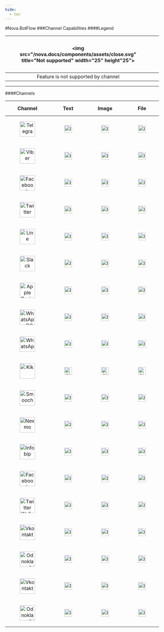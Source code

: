 ```yaml
---
hide:
  - toc
---
```


#Nova.BotFlow
###Channel Capabilities
####Legend

|<figure> <img src="/nova.docs/components/assets/close.svg" title="Not supported" width="25" height"25"> </a> </figure> |<figure> <a href="botflow/telegramconnector.html#text"> <img src="/nova.docs/components/assets/check.svg" title="Implemented" width="25" height"25"> </a> </figure> |<figure> <img src="/nova.docs/components/assets/dash.svg" title="Not implemented" width="25" height"25"> </a> </figure> |
| :---:                             |     :---:                             |          :---:                                |
|Feature is not supported by channel|Feature is implemented in the component|Feature is not yet implemented in the component|

***

####Channels
<table>
  <thead>
  <tr>
    <th align="center">Channel</th>
	<th align="center">Text</th>
    <th align="center">Image</th>
    <th align="center">File</th>
    <th align="center">Emoji</th>
    <th align="center">Typing</th>
    <th align="center">Quick Replies</th>
    <th align="center">Card</th>
    <th align="center">Button List</th>
    <th align="center">Button Grid</th>
    <th align="center">Carousel</th>
  </tr>
  </thead>
  <tbody>
  <tr>
	<td align="center"><figure> <a href="botflow/telegramflow.html"> <img src="/nova.docs/components/assets/telegram.svg" title="Telegram" width="50" height"50"> </a> </figure> </td>
	<td align="center"><figure> <a href="botflow/telegramflow.html#text"> <img src="/nova.docs/components/assets/check.svg" title="Implemented" width="25" height"25"> </a> </figure> </td>
	<td align="center"><figure> <a href="botflow/telegramflow.html#pictures"> <img src="/nova.docs/components/assets/check.svg" title="Implemented" width="25" height"25"> </a> </figure> </td>
	<td align="center"><figure> <a href="botflow/telegramflow.html#files"> <img src="/nova.docs/components/assets/check.svg" title="Implemented" width="25" height"25"> </a> </figure> </td>
	<td align="center"><figure> <a href="botflow/telegramflow.html#emoji"> <img src="/nova.docs/components/assets/check.svg" title="Implemented" width="25" height"25"> </a> </figure> </td>
	<td align="center"><figure> <a href="botflow/telegramflow.html#typing"> <img src="/nova.docs/components/assets/check.svg" title="Implemented" width="25" height"25"> </a> </figure> </td>
	<td align="center"><figure> <a href="botflow/telegramflow.html#quick-replies"> <img src="/nova.docs/components/assets/check.svg" title="Implemented" width="25" height"25"> </a> </figure> </td>
	<td align="center"><figure> <a href="botflow/telegramflow.html#card"> <img src="/nova.docs/components/assets/check.svg" title="Implemented" width="25" height"25"> </a> </figure> </td>
	<td align="center"><figure> <a href="botflow/telegramflow.html#button-list"> <img src="/nova.docs/components/assets/check.svg" title="Implemented" width="25" height"25"> </a> </figure> </td>
	<td align="center"><figure> <a href="botflow/telegramflow.html#button-grid"> <img src="/nova.docs/components/assets/check.svg" title="Implemented" width="25" height"25"> </a> </figure> </td>
	<td align="center"><figure> <a href="botflow/telegramflow.html#carousel"> <img src="/nova.docs/components/assets/check.svg" title="Implemented" width="25" height"25"> </a> </figure> </td>
  </tr>
  <tr>
	<td align="center"><figure> <a href="botflow/viberflow.html"> <img src="/nova.docs/components/assets/viber.svg" title="Viber" width="50" height"50"> </a> </figure> </td>
	<td align="center"><figure> <a href="botflow/viberflow.html#text"> <img src="/nova.docs/components/assets/check.svg" title="Implemented" width="25" height"25"> </a> </figure> </td>
	<td align="center"><figure> <a href="botflow/viberflow.html#pictures"> <img src="/nova.docs/components/assets/check.svg" title="Implemented" width="25" height"25"> </a> </figure> </td>
	<td align="center"><figure> <a href="botflow/viberflow.html#files"> <img src="/nova.docs/components/assets/check.svg" title="Implemented" width="25" height"25"> </a> </figure> </td>
	<td align="center"><figure> <a href="botflow/viberflow.html#emoji"> <img src="/nova.docs/components/assets/check.svg" title="Implemented" width="25" height"25"> </a> </figure> </td>
	<td align="center"><figure> <a href="botflow/viberflow.html#typing"> <img src="/nova.docs/components/assets/check.svg" title="Implemented" width="25" height"25"> </a> </figure> </td>
	<td align="center"><figure> <a href="botflow/viberflow.html#quick-replies"> <img src="/nova.docs/components/assets/check.svg" title="Implemented" width="25" height"25"> </a> </figure> </td>
	<td align="center"><figure> <a href="botflow/viberflow.html#card"> <img src="/nova.docs/components/assets/check.svg" title="Implemented" width="25" height"25"> </a> </figure> </td>
	<td align="center"><figure> <a href="botflow/viberflow.html#button-list"> <img src="/nova.docs/components/assets/check.svg" title="Implemented" width="25" height"25"> </a> </figure> </td>
	<td align="center"><figure> <a href="botflow/viberflow.html#button-grid"> <img src="/nova.docs/components/assets/check.svg" title="Implemented" width="25" height"25"> </a> </figure> </td>
	<td align="center"><figure> <a href="botflow/viberflow.html#carousel"> <img src="/nova.docs/components/assets/check.svg" title="Implemented" width="25" height"25"> </a> </figure> </td>
  </tr>
  <tr>
	<td align="center"><figure> <a href="botflow/fbflow.html"> <img src="/nova.docs/components/assets/fbmesseger.svg" title="Facebook Messeger" width="50" height"50"> </a> </figure> </td>
	<td align="center"><figure> <a href="botflow/fbflow.html#text"> <img src="/nova.docs/components/assets/check.svg" title="Implemented" width="25" height"25"> </a> </figure> </td>
	<td align="center"><figure> <a href="botflow/fbflow.html#pictures"> <img src="/nova.docs/components/assets/check.svg" title="Implemented" width="25" height"25"> </a> </figure> </td>
	<td align="center"><figure> <a href="botflow/fbflow.html#files"> <img src="/nova.docs/components/assets/check.svg" title="Implemented" width="25" height"25"> </a> </figure> </td>
	<td align="center"><figure> <a href="botflow/fbflow.html#emoji"> <img src="/nova.docs/components/assets/check.svg" title="Implemented" width="25" height"25"> </a> </figure> </td>
	<td align="center"><figure> <a href="botflow/fbflow.html#typing"> <img src="/nova.docs/components/assets/check.svg" title="Implemented" width="25" height"25"> </a> </figure> </td>
	<td align="center"><figure> <a href="botflow/fbflow.html#quick-replies"> <img src="/nova.docs/components/assets/check.svg" title="Implemented" width="25" height"25"> </a> </figure> </td>
	<td align="center"><figure> <a href="botflow/fbflow.html#card"> <img src="/nova.docs/components/assets/check.svg" title="Implemented" width="25" height"25"> </a> </figure> </td>
	<td align="center"><figure> <a href="botflow/fbflow.html#button-list"> <img src="/nova.docs/components/assets/check.svg" title="Implemented" width="25" height"25"> </a> </figure> </td>
	<td align="center"><figure> <a href="botflow/fbflow.html#button-grid"> <img src="/nova.docs/components/assets/check.svg" title="Implemented" width="25" height"25"> </a> </figure> </td>
	<td align="center"><figure> <a href="botflow/fbflow.html#carousel"> <img src="/nova.docs/components/assets/check.svg" title="Implemented" width="25" height"25"> </a> </figure> </td>
  </tr>
  <tr>
	<td align="center"><figure> <a href="botflow/twitterflow.html"> <img src="/nova.docs/components/assets/twitter.svg" title="Twitter" width="50" height"50"> </a> </figure> </td>
	<td align="center"><figure> <a href="botflow/twitterflow.html#text"> <img src="/nova.docs/components/assets/check.svg" title="Implemented" width="25" height"25"> </a> </figure> </td>
	<td align="center"><figure> <a href="botflow/twitterflow.html#pictures"> <img src="/nova.docs/components/assets/check.svg" title="Implemented" width="25" height"25"> </a> </figure> </td>
	<td align="center"><figure> <a href="botflow/twitterflow.html#files"> <img src="/nova.docs/components/assets/check.svg" title="Implemented" width="25" height"25"> </a> </figure> </td>
	<td align="center"><figure> <a href="botflow/twitterflow.html#emoji"> <img src="/nova.docs/components/assets/check.svg" title="Implemented" width="25" height"25"> </a> </figure> </td>
	<td align="center"><figure> <img src="/nova.docs/components/assets/dash.svg" title="Not implemented" width="25" height"25"> </a> </figure> </td>
	<td align="center"><figure> <a href="botflow/twitterflow.html#quick-replies"> <img src="/nova.docs/components/assets/check.svg" title="Implemented" width="25" height"25"> </a> </figure> </td>
	<td align="center"><figure> <a href="botflow/twitterflow.html#card"> <img src="/nova.docs/components/assets/check.svg" title="Implemented" width="25" height"25"> </a> </figure> </td>
	<td align="center"><figure> <a href="botflow/twitterflow.html#button-list"> <img src="/nova.docs/components/assets/check.svg" title="Implemented" width="25" height"25"> </a> </figure> </td>
	<td align="center"><figure> <a href="botflow/twitterflow.html#button-grid"> <img src="/nova.docs/components/assets/check.svg" title="Implemented" width="25" height"25"> </a> </figure> </td>
	<td align="center"><figure> <a href="botflow/twitterflow.html#carousel"> <img src="/nova.docs/components/assets/check.svg" title="Implemented" width="25" height"25"> </a> </figure> </td>
  </tr>
  <tr>
	<td align="center"><figure> <a href="botflow/lineflow.html"> <img src="/nova.docs/components/assets/line.svg" title="Line" width="50" height"50"> </a> </figure> </td>
	<td align="center"><figure> <a href="botflow/lineflow.html#text"> <img src="/nova.docs/components/assets/check.svg" title="Implemented" width="25" height"25"> </a> </figure> </td>
	<td align="center"><figure> <a href="botflow/lineflow.html#pictures"> <img src="/nova.docs/components/assets/check.svg" title="Implemented" width="25" height"25"> </a> </figure> </td>
	<td align="center"><figure> <a href="botflow/lineflow.html#files"> <img src="/nova.docs/components/assets/check.svg" title="Implemented" width="25" height"25"> </a> </figure> </td>
	<td align="center"><figure> <a href="botflow/lineflow.html#emoji"> <img src="/nova.docs/components/assets/check.svg" title="Implemented" width="25" height"25"> </a> </figure> </td>
	<td align="center"><figure> <img src="/nova.docs/components/assets/dash.svg" title="Not implemented" width="25" height"25"> </a> </figure> </td>
	<td align="center"><figure> <a href="botflow/lineflow.html#quick-replies"> <img src="/nova.docs/components/assets/check.svg" title="Implemented" width="25" height"25"> </a> </figure> </td>
	<td align="center"><figure> <a href="botflow/lineflow.html#card"> <img src="/nova.docs/components/assets/check.svg" title="Implemented" width="25" height"25"> </a> </figure> </td>
	<td align="center"><figure> <a href="botflow/lineflow.html#button-list"> <img src="/nova.docs/components/assets/check.svg" title="Implemented" width="25" height"25"> </a> </figure> </td>
	<td align="center"><figure> <a href="botflow/lineflow.html#button-grid"> <img src="/nova.docs/components/assets/check.svg" title="Implemented" width="25" height"25"> </a> </figure> </td>
	<td align="center"><figure> <a href="botflow/lineflow.html#carousel"> <img src="/nova.docs/components/assets/check.svg" title="Implemented" width="25" height"25"> </a> </figure> </td>
  </tr>
  <tr>
	<td align="center"><figure> <a href="botflow/slackflow.html"> <img src="/nova.docs/components/assets/slack.png" title="Slack" width="50" height"50"> </a> </figure> </td>
	<td align="center"><figure> <a href="botflow/slackflow.html#text"> <img src="/nova.docs/components/assets/check.svg" title="Implemented" width="25" height"25"> </a> </figure> </td>
	<td align="center"><figure> <a href="botflow/slackflow.html#pictures"> <img src="/nova.docs/components/assets/check.svg" title="Implemented" width="25" height"25"> </a> </figure> </td>
	<td align="center"><figure> <a href="botflow/slackflow.html#files"> <img src="/nova.docs/components/assets/check.svg" title="Implemented" width="25" height"25"> </a> </figure> </td>
	<td align="center"><figure> <a href="botflow/slackflow.html#emoji"> <img src="/nova.docs/components/assets/check.svg" title="Implemented" width="25" height"25"> </a> </figure> </td>
	<td align="center"><figure> <img src="/nova.docs/components/assets/dash.svg" title="Not implemented" width="25" height"25"> </a> </figure> </td>
	<td align="center"><figure> <a href="botflow/slackflow.html#quick-replies"> <img src="/nova.docs/components/assets/check.svg" title="Implemented" width="25" height"25"> </a> </figure> </td>
	<td align="center"><figure> <a href="botflow/slackflow.html#card"> <img src="/nova.docs/components/assets/check.svg" title="Implemented" width="25" height"25"> </a> </figure> </td>
	<td align="center"><figure> <a href="botflow/slackflow.html#button-list"> <img src="/nova.docs/components/assets/check.svg" title="Implemented" width="25" height"25"> </a> </figure> </td>
	<td align="center"><figure> <a href="botflow/slackflow.html#button-grid"> <img src="/nova.docs/components/assets/check.svg" title="Implemented" width="25" height"25"> </a> </figure> </td>
	<td align="center"><figure> <a href="botflow/slackflow.html#carousel"> <img src="/nova.docs/components/assets/check.svg" title="Implemented" width="25" height"25"> </a> </figure> </td>
  </tr>
  <tr>
	<td align="center"><figure> <a href="botflow/abcflow.html"> <img src="/nova.docs/components/assets/abc.svg" title="Apple Business Chat" width="50" height"50"> </a> </figure> </td>
	<td align="center"><figure> <a href="botflow/abcflow.html#text"> <img src="/nova.docs/components/assets/check.svg" title="Implemented" width="25" height"25"> </a> </figure> </td>
	<td align="center"><figure> <a href="botflow/abcflow.html#pictures"> <img src="/nova.docs/components/assets/check.svg" title="Implemented" width="25" height"25"> </a> </figure> </td>
	<td align="center"><figure> <a href="botflow/abcflow.html#files"> <img src="/nova.docs/components/assets/check.svg" title="Implemented" width="25" height"25"> </a> </figure> </td>
	<td align="center"><figure> <a href="botflow/abcflow.html#emoji"> <img src="/nova.docs/components/assets/check.svg" title="Implemented" width="25" height"25"> </a> </figure> </td>
	<td align="center"><figure> <img src="/nova.docs/components/assets/dash.svg" title="Not implemented" width="25" height"25"> </a> </figure> </td>
	<td align="center"><figure> <a href="botflow/abcflow.html#quick-replies"> <img src="/nova.docs/components/assets/check.svg" title="Implemented" width="25" height"25"> </a> </figure> </td>
	<td align="center"><figure> <img src="/nova.docs/components/assets/close.svg" title="Not supported" width="25" height"25"> </a> </figure> </td>
	<td align="center"><figure> <a href="botflow/abcflow.html#button-list"> <img src="/nova.docs/components/assets/check.svg" title="Implemented" width="25" height"25"> </a> </figure> </td>
	<td align="center"><figure> <a href="botflow/abcflow.html#button-grid"> <img src="/nova.docs/components/assets/check.svg" title="Implemented" width="25" height"25"> </a> </figure> </td>
	<td align="center"><figure> <img src="/nova.docs/components/assets/close.svg" title="Not supported" width="25" height"25"> </a> </figure> </td>  </tr>
  <tr>
	<td align="center"><figure> <a href="botflow/whatsappBCflow.html"> <img src="/nova.docs/components/assets/whatsapp.svg" title="WhatsApp BC" width="50" height"50"> </a> </figure> </td>
	<td align="center"><figure> <a href="botflow/whatsappBCflow.html#text"> <img src="/nova.docs/components/assets/check.svg" title="Implemented" width="25" height"25"> </a> </figure> </td>
	<td align="center"><figure> <a href="botflow/whatsappBCflow.html#pictures"> <img src="/nova.docs/components/assets/check.svg" title="Implemented" width="25" height"25"> </a> </figure> </td>
	<td align="center"><figure> <a href="botflow/whatsappBCflow.html#files"> <img src="/nova.docs/components/assets/check.svg" title="Implemented" width="25" height"25"> </a> </figure> </td>
	<td align="center"><figure> <a href="botflow/whatsappBCflow.html#emoji"> <img src="/nova.docs/components/assets/check.svg" title="Implemented" width="25" height"25"> </a> </figure> </td>
	<td align="center"><figure> <img src="/nova.docs/components/assets/dash.svg" title="Not implemented" width="25" height"25"> </a> </figure> </td>
	<td align="center"><figure> <a href="botflow/whatsappBCflow.html#quick-replies"> <img src="/nova.docs/components/assets/check.svg" title="Implemented" width="25" height"25"> </a> </figure> </td>
	<td align="center"><figure> <img src="/nova.docs/components/assets/close.svg" title="Not supported" width="25" height"25"> </a> </figure> </td>
	<td align="center"><figure> <img src="/nova.docs/components/assets/close.svg" title="Not supported" width="25" height"25"> </a> </figure> </td>
	<td align="center"><figure> <img src="/nova.docs/components/assets/close.svg" title="Not supported" width="25" height"25"> </a> </figure> </td>
	<td align="center"><figure> <img src="/nova.docs/components/assets/close.svg" title="Not supported" width="25" height"25"> </a> </figure> </td>
  </tr>
  <tr>
	<td align="center"><figure> <a href="botflow/whatsappWEBflow.html"> <img src="/nova.docs/components/assets/whatsapp2.svg" title="WhatsApp WEB" width="50" height"50"> </a> </figure> </td>
	<td align="center"><figure> <a href="botflow/whatsappWEBflow.html#text"> <img src="/nova.docs/components/assets/check.svg" title="Implemented" width="25" height"25"> </a> </figure> </td>
	<td align="center"><figure> <a href="botflow/whatsappWEBflow.html#pictures"> <img src="/nova.docs/components/assets/check.svg" title="Implemented" width="25" height"25"> </a> </figure> </td>
	<td align="center"><figure> <a href="botflow/whatsappWEBflow.html#files"> <img src="/nova.docs/components/assets/check.svg" title="Implemented" width="25" height"25"> </a> </figure> </td>
	<td align="center"><figure> <a href="botflow/whatsappWEBflow.html#emoji"> <img src="/nova.docs/components/assets/check.svg" title="Implemented" width="25" height"25"> </a> </figure> </td>
	<td align="center"><figure> <img src="/nova.docs/components/assets/dash.svg" title="Not implemented" width="25" height"25"> </a> </figure> </td>
	<td align="center"><figure> <a href="botflow/whatsappWEBflow.html#quick-replies"> <img src="/nova.docs/components/assets/check.svg" title="Implemented" width="25" height"25"> </a> </figure> </td>
	<td align="center"><figure> <img src="/nova.docs/components/assets/close.svg" title="Not supported" width="25" height"25"> </a> </figure> </td>
	<td align="center"><figure> <img src="/nova.docs/components/assets/close.svg" title="Not supported" width="25" height"25"> </a> </figure> </td>
	<td align="center"><figure> <img src="/nova.docs/components/assets/close.svg" title="Not supported" width="25" height"25"> </a> </figure> </td>
	<td align="center"><figure> <img src="/nova.docs/components/assets/close.svg" title="Not supported" width="25" height"25"> </a> </figure> </td>
  </tr>
  <tr>
	<td align="center"><figure> <a href="botflow/kikflow.html"> <img src="/nova.docs/components/assets/kik.svg" title="Kik" width="50" height"50"> </a> </figure> </td>
	<td align="center"><figure> <img src="/nova.docs/components/assets/dash.svg" title="Not implemented" width="25" height"25"> </a> </figure> </td>
	<td align="center"><figure> <img src="/nova.docs/components/assets/dash.svg" title="Not implemented" width="25" height"25"> </a> </figure> </td>
	<td align="center"><figure> <img src="/nova.docs/components/assets/dash.svg" title="Not implemented" width="25" height"25"> </a> </figure> </td>
	<td align="center"><figure> <img src="/nova.docs/components/assets/dash.svg" title="Not implemented" width="25" height"25"> </a> </figure> </td>
	<td align="center"><figure> <img src="/nova.docs/components/assets/dash.svg" title="Not implemented" width="25" height"25"> </a> </figure> </td>
	<td align="center"><figure> <img src="/nova.docs/components/assets/dash.svg" title="Not implemented" width="25" height"25"> </a> </figure> </td>
	<td align="center"><figure> <img src="/nova.docs/components/assets/dash.svg" title="Not implemented" width="25" height"25"> </a> </figure> </td>
	<td align="center"><figure> <img src="/nova.docs/components/assets/dash.svg" title="Not implemented" width="25" height"25"> </a> </figure> </td>
	<td align="center"><figure> <img src="/nova.docs/components/assets/dash.svg" title="Not implemented" width="25" height"25"> </a> </figure> </td>
	<td align="center"><figure> <img src="/nova.docs/components/assets/dash.svg" title="Not implemented" width="25" height"25"> </a> </figure> </td>
  </tr>
  <tr>
	<td align="center"><figure> <a href="botflow/smoochflow.html"> <img src="/nova.docs/components/assets/smooch.jfif" title="Smooch" width="50" height"50"> </a> </figure> </td>
	<td align="center"><figure> <a href="botflow/smoochflow.html#text"> <img src="/nova.docs/components/assets/check.svg" title="Implemented" width="25" height"25"> </a> </figure> </td>
	<td align="center"><figure> <a href="botflow/smoochflow.html#pictures"> <img src="/nova.docs/components/assets/check.svg" title="Implemented" width="25" height"25"> </a> </figure> </td>
	<td align="center"><figure> <a href="botflow/smoochflow.html#files"> <img src="/nova.docs/components/assets/check.svg" title="Implemented" width="25" height"25"> </a> </figure> </td>
	<td align="center"><figure> <a href="botflow/smoochflow.html#emoji"> <img src="/nova.docs/components/assets/check.svg" title="Implemented" width="25" height"25"> </a> </figure> </td>
	<td align="center"><figure> <img src="/nova.docs/components/assets/dash.svg" title="Not implemented" width="25" height"25"> </a> </figure> </td>
	<td align="center"><figure> <a href="botflow/smoochflow.html#quick-replies"> <img src="/nova.docs/components/assets/check.svg" title="Implemented" width="25" height"25"> </a> </figure> </td>
	<td align="center"><figure> <img src="/nova.docs/components/assets/close.svg" title="Not supported" width="25" height"25"> </a> </figure> </td>
	<td align="center"><figure> <img src="/nova.docs/components/assets/close.svg" title="Not supported" width="25" height"25"> </a> </figure> </td>
	<td align="center"><figure> <img src="/nova.docs/components/assets/close.svg" title="Not supported" width="25" height"25"> </a> </figure> </td>
	<td align="center"><figure> <img src="/nova.docs/components/assets/close.svg" title="Not supported" width="25" height"25"> </a> </figure> </td>
  </tr>
  <tr>
	<td align="center"><figure> <a href="botflow/nexmoflow.html"> <img src="/nova.docs/components/assets/nexmo.jpg" title="Nexmo" width="50" height"50"> </a> </figure> </td>
	<td align="center"><figure> <a href="botflow/nexmoflow.html#text"> <img src="/nova.docs/components/assets/check.svg" title="Implemented" width="25" height"25"> </a> </figure> </td>
	<td align="center"><figure> <a href="botflow/nexmoflow.html#pictures"> <img src="/nova.docs/components/assets/check.svg" title="Implemented" width="25" height"25"> </a> </figure> </td>
	<td align="center"><figure> <a href="botflow/nexmoflow.html#files"> <img src="/nova.docs/components/assets/check.svg" title="Implemented" width="25" height"25"> </a> </figure> </td>
	<td align="center"><figure> <a href="botflow/nexmoflow.html#emoji"> <img src="/nova.docs/components/assets/check.svg" title="Implemented" width="25" height"25"> </a> </figure> </td>
	<td align="center"><figure> <img src="/nova.docs/components/assets/dash.svg" title="Not implemented" width="25" height"25"> </a> </figure> </td>
	<td align="center"><figure> <a href="botflow/nexmoflow.html#quick-replies"> <img src="/nova.docs/components/assets/check.svg" title="Implemented" width="25" height"25"> </a> </figure> </td>
	<td align="center"><figure> <img src="/nova.docs/components/assets/close.svg" title="Not supported" width="25" height"25"> </a> </figure> </td>
	<td align="center"><figure> <img src="/nova.docs/components/assets/close.svg" title="Not supported" width="25" height"25"> </a> </figure> </td>
	<td align="center"><figure> <img src="/nova.docs/components/assets/close.svg" title="Not supported" width="25" height"25"> </a> </figure> </td>
	<td align="center"><figure> <img src="/nova.docs/components/assets/close.svg" title="Not supported" width="25" height"25"> </a> </figure> </td>
  </tr>
  <tr>
	<td align="center"><figure> <a href="botflow/infobipflow.html"> <img src="/nova.docs/components/assets/infobip.png" title="Infobip" width="50" height"50"> </a> </figure> </td>
	<td align="center"><figure> <a href="botflow/infobipflow.html#text"> <img src="/nova.docs/components/assets/check.svg" title="Implemented" width="25" height"25"> </a> </figure> </td>
	<td align="center"><figure> <a href="botflow/infobipflow.html#pictures"> <img src="/nova.docs/components/assets/check.svg" title="Implemented" width="25" height"25"> </a> </figure> </td>
	<td align="center"><figure> <a href="botflow/infobipflow.html#files"> <img src="/nova.docs/components/assets/check.svg" title="Implemented" width="25" height"25"> </a> </figure> </td>
	<td align="center"><figure> <a href="botflow/infobipflow.html#emoji"> <img src="/nova.docs/components/assets/check.svg" title="Implemented" width="25" height"25"> </a> </figure> </td>
	<td align="center"><figure> <img src="/nova.docs/components/assets/dash.svg" title="Not implemented" width="25" height"25"> </a> </figure> </td>
	<td align="center"><figure> <img src="/nova.docs/components/assets/dash.svg" title="Not implemented" width="25" height"25"> </a> </figure> </td>
	<td align="center"><figure> <img src="/nova.docs/components/assets/close.svg" title="Not supported" width="25" height"25"> </a> </figure> </td>
	<td align="center"><figure> <img src="/nova.docs/components/assets/close.svg" title="Not supported" width="25" height"25"> </a> </figure> </td>
	<td align="center"><figure> <img src="/nova.docs/components/assets/close.svg" title="Not supported" width="25" height"25"> </a> </figure> </td>
	<td align="center"><figure> <img src="/nova.docs/components/assets/close.svg" title="Not supported" width="25" height"25"> </a> </figure> </td>
  </tr>
  <tr>
	<td align="center"><figure> <a href="botflow/fbwpflow.html"> <img src="/nova.docs/components/assets/fbwallpost.png" title="Facebook Wallposts" width="50" height"50"> </a> </figure> </td>
	<td align="center"><figure> <a href="botflow/fbwpflow.html#text"> <img src="/nova.docs/components/assets/check.svg" title="Implemented" width="25" height"25"> </a> </figure> </td>
	<td align="center"><figure> <a href="botflow/fbwpflow.html#pictures"> <img src="/nova.docs/components/assets/check.svg" title="Implemented" width="25" height"25"> </a> </figure> </td>
	<td align="center"><figure> <a href="botflow/fbwpflow.html#files"> <img src="/nova.docs/components/assets/check.svg" title="Implemented" width="25" height"25"> </a> </figure> </td>
	<td align="center"><figure> <a href="botflow/fbwpflow.html#emoji"> <img src="/nova.docs/components/assets/check.svg" title="Implemented" width="25" height"25"> </a> </figure> </td>
	<td align="center"><figure> <img src="/nova.docs/components/assets/close.svg" title="Not supported" width="25" height"25"> </a> </figure> </td>
	<td align="center"><figure> <img src="/nova.docs/components/assets/close.svg" title="Not supported" width="25" height"25"> </a> </figure> </td>
	<td align="center"><figure> <img src="/nova.docs/components/assets/close.svg" title="Not supported" width="25" height"25"> </a> </figure> </td>
	<td align="center"><figure> <img src="/nova.docs/components/assets/close.svg" title="Not supported" width="25" height"25"> </a> </figure> </td>
	<td align="center"><figure> <img src="/nova.docs/components/assets/close.svg" title="Not supported" width="25" height"25"> </a> </figure> </td>
	<td align="center"><figure> <img src="/nova.docs/components/assets/close.svg" title="Not supported" width="25" height"25"> </a> </figure> </td>
  </tr>
  <tr>
	<td align="center"><figure> <a href="botflow/twitterwpflow.html"> <img src="/nova.docs/components/assets/twitterwallpost.png" title="Twitter Wallposts" width="50" height"50"> </a> </figure> </td>
	<td align="center"><figure> <a href="botflow/twitterwpflow.html#text"> <img src="/nova.docs/components/assets/check.svg" title="Implemented" width="25" height"25"> </a> </figure> </td>
	<td align="center"><figure> <a href="botflow/twitterwpflow.html#pictures"> <img src="/nova.docs/components/assets/check.svg" title="Implemented" width="25" height"25"> </a> </figure> </td>
	<td align="center"><figure> <a href="botflow/twitterwpflow.html#files"> <img src="/nova.docs/components/assets/check.svg" title="Implemented" width="25" height"25"> </a> </figure> </td>
	<td align="center"><figure> <a href="botflow/twitterwpflow.html#emoji"> <img src="/nova.docs/components/assets/check.svg" title="Implemented" width="25" height"25"> </a> </figure> </td>
	<td align="center"><figure> <img src="/nova.docs/components/assets/close.svg" title="Not supported" width="25" height"25"> </a> </figure> </td>
	<td align="center"><figure> <img src="/nova.docs/components/assets/close.svg" title="Not supported" width="25" height"25"> </a> </figure> </td>
	<td align="center"><figure> <img src="/nova.docs/components/assets/close.svg" title="Not supported" width="25" height"25"> </a> </figure> </td>
	<td align="center"><figure> <img src="/nova.docs/components/assets/close.svg" title="Not supported" width="25" height"25"> </a> </figure> </td>
	<td align="center"><figure> <img src="/nova.docs/components/assets/close.svg" title="Not supported" width="25" height"25"> </a> </figure> </td>
	<td align="center"><figure> <img src="/nova.docs/components/assets/close.svg" title="Not supported" width="25" height"25"> </a> </figure> </td>
  </tr>
  <tr>
	<td align="center"><figure> <a href="botflow/vkflow.html"> <img src="/nova.docs/components/assets/vk.svg" title="Vkontakte" width="50" height"50"> </a> </figure> </td>
	<td align="center"><figure> <a href="botflow/vkflow.html#text"> <img src="/nova.docs/components/assets/check.svg" title="Implemented" width="25" height"25"> </a> </figure> </td>
	<td align="center"><figure> <a href="botflow/vkflow.html#pictures"> <img src="/nova.docs/components/assets/check.svg" title="Implemented" width="25" height"25"> </a> </figure> </td>
	<td align="center"><figure> <a href="botflow/vkflow.html#files"> <img src="/nova.docs/components/assets/check.svg" title="Implemented" width="25" height"25"> </a> </figure> </td>
	<td align="center"><figure> <a href="botflow/vkflow.html#emoji"> <img src="/nova.docs/components/assets/check.svg" title="Implemented" width="25" height"25"> </a> </figure> </td>
	<td align="center"><figure> <img src="/nova.docs/components/assets/dash.svg" title="Not implemented" width="25" height"25"> </a> </figure> </td>
	<td align="center"><figure> <a href="botflow/vkflow.html#quick-replies"> <img src="/nova.docs/components/assets/check.svg" title="Implemented" width="25" height"25"> </a> </figure> </td>
	<td align="center"><figure> <a href="botflow/vkflow.html#card"> <img src="/nova.docs/components/assets/check.svg" title="Implemented" width="25" height"25"> </a> </figure> </td>
	<td align="center"><figure> <a href="botflow/vkflow.html#button-list"> <img src="/nova.docs/components/assets/check.svg" title="Implemented" width="25" height"25"> </a> </figure> </td>
	<td align="center"><figure> <a href="botflow/vkflow.html#button-grid"> <img src="/nova.docs/components/assets/check.svg" title="Implemented" width="25" height"25"> </a> </figure> </td>
	<td align="center"><figure> <a href="botflow/vkflow.html#carousel"> <img src="/nova.docs/components/assets/check.svg" title="Implemented" width="25" height"25"> </a> </figure> </td>
  </tr>
  <tr>
	<td align="center"><figure> <a href="botflow/okflow.html"> <img src="/nova.docs/components/assets/ok.svg" title="Odnoklassniki" width="50" height"50"> </a> </figure> </td>
	<td align="center"><figure> <a href="botflow/okflow.html#text"> <img src="/nova.docs/components/assets/check.svg" title="Implemented" width="25" height"25"> </a> </figure> </td>
	<td align="center"><figure> <a href="botflow/okflow.html#pictures"> <img src="/nova.docs/components/assets/check.svg" title="Implemented" width="25" height"25"> </a> </figure> </td>
	<td align="center"><figure> <a href="botflow/okflow.html#files"> <img src="/nova.docs/components/assets/check.svg" title="Implemented" width="25" height"25"> </a> </figure> </td>
	<td align="center"><figure> <a href="botflow/okflow.html#emoji"> <img src="/nova.docs/components/assets/check.svg" title="Implemented" width="25" height"25"> </a> </figure> </td>
	<td align="center"><figure> <img src="/nova.docs/components/assets/dash.svg" title="Not implemented" width="25" height"25"> </a> </figure> </td>
	<td align="center"><figure> <a href="botflow/okflow.html#quick-replies"> <img src="/nova.docs/components/assets/check.svg" title="Implemented" width="25" height"25"> </a> </figure> </td>
	<td align="center"><figure> <a href="botflow/okflow.html#card"> <img src="/nova.docs/components/assets/check.svg" title="Implemented" width="25" height"25"> </a> </figure> </td>
	<td align="center"><figure> <a href="botflow/okflow.html#button-list"> <img src="/nova.docs/components/assets/check.svg" title="Implemented" width="25" height"25"> </a> </figure> </td>
	<td align="center"><figure> <a href="botflow/okflow.html#button-grid"> <img src="/nova.docs/components/assets/check.svg" title="Implemented" width="25" height"25"> </a> </figure> </td>
	<td align="center"><figure> <a href="botflow/okflow.html#carousel"> <img src="/nova.docs/components/assets/check.svg" title="Implemented" width="25" height"25"> </a> </figure> </td>
  </tr>
  <tr>
	<td align="center"><figure> <a href="botflow/vkwpflow.html"> <img src="/nova.docs/components/assets/vkwallpost.jpg" title="Vkontakte Wallposts" width="50" height"50"> </a> </figure> </td>
	<td align="center"><figure> <a href="botflow/vkwpflow.html#text"> <img src="/nova.docs/components/assets/check.svg" title="Implemented" width="25" height"25"> </a> </figure> </td>
	<td align="center"><figure> <a href="botflow/vkwpflow.html#pictures"> <img src="/nova.docs/components/assets/check.svg" title="Implemented" width="25" height"25"> </a> </figure> </td>
	<td align="center"><figure> <a href="botflow/vkwpflow.html#files"> <img src="/nova.docs/components/assets/check.svg" title="Implemented" width="25" height"25"> </a> </figure> </td>
	<td align="center"><figure> <a href="botflow/vkwpflow.html#emoji"> <img src="/nova.docs/components/assets/check.svg" title="Implemented" width="25" height"25"> </a> </figure> </td>
	<td align="center"><figure> <img src="/nova.docs/components/assets/close.svg" title="Not supported" width="25" height"25"> </a> </figure> </td>
	<td align="center"><figure> <img src="/nova.docs/components/assets/close.svg" title="Not supported" width="25" height"25"> </a> </figure> </td>
	<td align="center"><figure> <img src="/nova.docs/components/assets/close.svg" title="Not supported" width="25" height"25"> </a> </figure> </td>
	<td align="center"><figure> <img src="/nova.docs/components/assets/close.svg" title="Not supported" width="25" height"25"> </a> </figure> </td>
	<td align="center"><figure> <img src="/nova.docs/components/assets/close.svg" title="Not supported" width="25" height"25"> </a> </figure> </td>
	<td align="center"><figure> <img src="/nova.docs/components/assets/close.svg" title="Not supported" width="25" height"25"> </a> </figure> </td>
  </tr>
  <tr>
	<td align="center"><figure> <a href="botflow/okwpflow.html"> <img src="/nova.docs/components/assets/okwallpost.png" title="Odnoklassniki Wallposts" width="50" height"50"> </a> </figure> </td>
	<td align="center"><figure> <a href="botflow/okwpflow.html#text"> <img src="/nova.docs/components/assets/check.svg" title="Implemented" width="25" height"25"> </a> </figure> </td>
	<td align="center"><figure> <a href="botflow/okwpflow.html#pictures"> <img src="/nova.docs/components/assets/check.svg" title="Implemented" width="25" height"25"> </a> </figure> </td>
	<td align="center"><figure> <a href="botflow/okwpflow.html#files"> <img src="/nova.docs/components/assets/check.svg" title="Implemented" width="25" height"25"> </a> </figure> </td>
	<td align="center"><figure> <a href="botflow/okwpflow.html#emoji"> <img src="/nova.docs/components/assets/check.svg" title="Implemented" width="25" height"25"> </a> </figure> </td>
	<td align="center"><figure> <img src="/nova.docs/components/assets/close.svg" title="Not supported" width="25" height"25"> </a> </figure> </td>
	<td align="center"><figure> <img src="/nova.docs/components/assets/close.svg" title="Not supported" width="25" height"25"> </a> </figure> </td>
	<td align="center"><figure> <img src="/nova.docs/components/assets/close.svg" title="Not supported" width="25" height"25"> </a> </figure> </td>
	<td align="center"><figure> <img src="/nova.docs/components/assets/close.svg" title="Not supported" width="25" height"25"> </a> </figure> </td>
	<td align="center"><figure> <img src="/nova.docs/components/assets/close.svg" title="Not supported" width="25" height"25"> </a> </figure> </td>
	<td align="center"><figure> <img src="/nova.docs/components/assets/close.svg" title="Not supported" width="25" height"25"> </a> </figure> </td>
  </tr>
  </tbody>
</table>